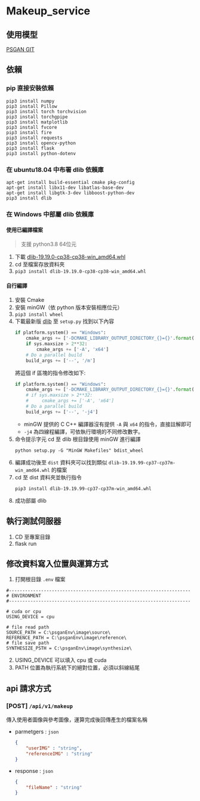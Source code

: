 # Makeup_service 

## 使用模型

[PSGAN GIT](https://github.com/wtjiang98/PSGAN)

## 依賴

### pip 直接安裝依賴

```
pip3 install numpy
pip3 install Pillow
pip3 install torch torchvision
pip3 install torchgpipe
pip3 install matplotlib
pip3 install fvcore
pip3 install fire
pip3 install requests
pip3 install opencv-python
pip3 install flask
pip3 install python-dotenv
```

### 在 ubuntu18.04 中布署 dlib 依賴庫
```
apt-get install build-essential cmake pkg-config
apt-get install libx11-dev libatlas-base-dev
apt-get install libgtk-3-dev libboost-python-dev 
pip3 install dlib
```

### 在 Windows 中部屬 dlib 依賴庫

#### 使用已編譯檔案
> 支援 python3.8 64位元 
1. 下載 [dlib-19.19.0-cp38-cp38-win_amd64.whl](https://drive.google.com/file/d/1nQd_PDUMhZFcosE7vMQujBt8J1PyZjlc/view?usp=sharing)
2. cd 至檔案存放資料夾
3. `pip3 install dlib-19.19.0-cp38-cp38-win_amd64.whl`

#### 自行編譯

1. 安裝 Cmake 
2. 安裝 minGW（依 python 版本安裝相應位元）
3. `pip3 install wheel`
4. 下載最新版 [dlib](https://github.com/davisking/dlib) 至 `setup.py` 找到以下內容
    ```python
    if platform.system() == "Windows":
        cmake_args += ['-DCMAKE_LIBRARY_OUTPUT_DIRECTORY_{}={}'.format(cfg.upper(), extdir)]
        if sys.maxsize > 2**32:
            cmake_args += ['-A', 'x64']
        # Do a parallel build
        build_args += ['--', '/m'] 
    ```
    將這個 if 區塊的指令修改如下:
    ```python
    if platform.system() == "Windows":
        cmake_args += ['-DCMAKE_LIBRARY_OUTPUT_DIRECTORY_{}={}'.format(cfg.upper(), extdir)]
        # if sys.maxsize > 2**32:
        #     cmake_args += ['-A', 'x64']
        # Do a parallel build
        build_args += ['--', '-j4']
    ```
    * minGW 提供的 C C++ 編譯器沒有提供 `-A` 與 `x64` 的指令，直接註解即可
    * `-j4` 為四線程編譯，可依執行環境的不同修改數字。
4. 命令提示字元 cd 至 dlib 根目錄使用 minGW 進行編譯
    ```
    python setup.py -G "MinGW Makefiles" bdist_wheel
    ```
5. 編譯成功後至 `dist` 資料夾可以找到類似 `dlib-19.19.99-cp37-cp37m-win_amd64.whl` 的檔案
6. cd 至 dist 資料夾並執行指令
    ```
    pip3 install dlib-19.19.99-cp37-cp37m-win_amd64.whl
    ```
7. 成功部屬 dlib

## 執行測試伺服器
1. CD 至專案目錄
2. flask run

## 修改資料寫入位置與運算方式
1. 打開根目錄 `.env` 檔案
```
#--------------------------------------------------------------------
# ENVIRONMENT
#--------------------------------------------------------------------

# cuda or cpu
USING_DEVICE = cpu

# file read path
SOURCE_PATH = C:\psganEnv\image\source\
REFERENCE_PATH = C:\psganEnv\image\reference\
# file save path
SYNTHESIZE_PSTH = C:\psganEnv\image\synthesize\
```
2. USING_DEVICE 可以填入 cpu 或 cuda
3. PATH 位置為執行系統下的絕對位置，必須以斜線結尾

## api 請求方式

### [POST] `/api/v1/makeup`
傳入使用者圖像與參考圖像，運算完成後回傳產生的檔案名稱
* parmetgers : `json`
    ```json
    {
        "userIMG" : "string",
        "referenceIMG" : "string"
    }
    ```
* response : `json`
    ```json
    {
        "fileName" : "string"
    }
    ```